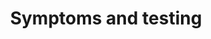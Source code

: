 ---
banner:
  content: If you think you have been exposed to COVID-19 and develop a fever and
    symptoms, such as cough or difficulty breathing, call your healthcare provider
    for medical advice.
  display: true
  heading: Call your doctor
layout: category
name: symptoms-and-testing
owner: CDC
questions:
- what-are-the-symptoms-and-complications-that-covid-19-can-cause
- should-i-be-tested-for-covid-19
- where-can-i-get-tested
- how-are-people-tested
- kind-of-test-used-to-diagnose-covid19
- what-is-antibody-testing
- close-contact-will-i-be-tested
- can-a-person-test-negative-and-later-test-positive-for-covid-19
- are-there-home-tests
- should-schools-test-students-for-covid-19
- what-happens-contact-tracing-diagnosed
- what-do-i-do-if-exposed-to-covid-19
- when-can-i-be-around-others-after-having-covid-19
- when-will-other-tests-be-authorized
- why-arent-blood-centers-testing
- on-medicare-and-someone-offered-me-a-test
- covid-19-seasonal-allergies
redirect_from:
- /rumors/do-i-need-a-photo-id-to-be-tested/
- /symptoms-and-testing/if-antibody-tests-not-used-for-diagnosis/
- /if-antibody-tests-not-used-for-diagnosis/
title: Symptoms and testing
---